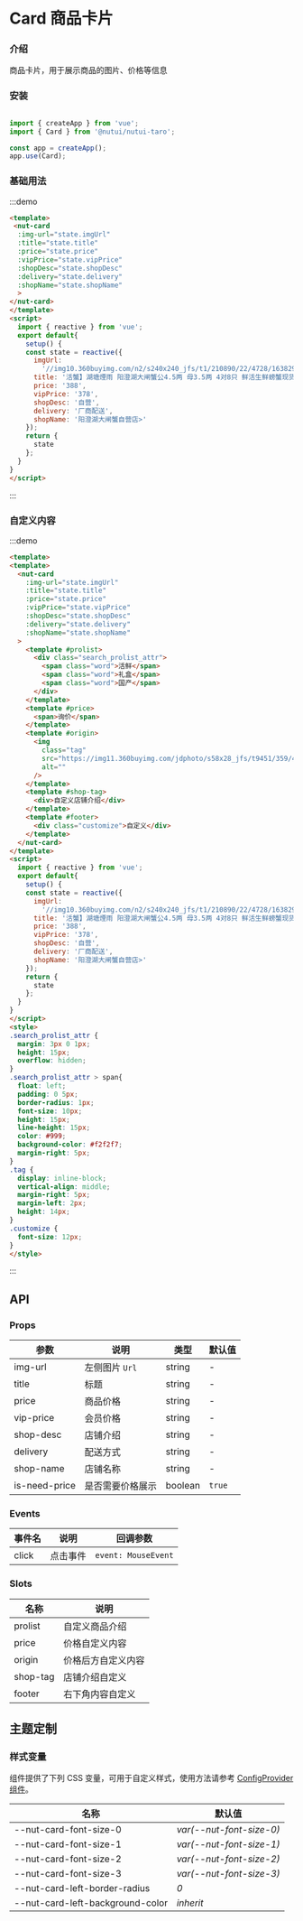 # Card 商品卡片

### 介绍

商品卡片，用于展示商品的图片、价格等信息

### 安装

```javascript

import { createApp } from 'vue';
import { Card } from '@nutui/nutui-taro';

const app = createApp();
app.use(Card);
```


### 基础用法

:::demo
```html
<template>
 <nut-card
  :img-url="state.imgUrl"
  :title="state.title"
  :price="state.price"
  :vipPrice="state.vipPrice"
  :shopDesc="state.shopDesc"
  :delivery="state.delivery"
  :shopName="state.shopName"
  >
</nut-card>
</template>
<script>
  import { reactive } from 'vue';
  export default{
    setup() {
    const state = reactive({
      imgUrl:
        '//img10.360buyimg.com/n2/s240x240_jfs/t1/210890/22/4728/163829/6163a590Eb7c6f4b5/6390526d49791cb9.jpg!q70.jpg',
      title: '活蟹】湖塘煙雨 阳澄湖大闸蟹公4.5两 母3.5两 4对8只 鲜活生鲜螃蟹现货水产礼盒海鲜水',
      price: '388',
      vipPrice: '378',
      shopDesc: '自营',
      delivery: '厂商配送',
      shopName: '阳澄湖大闸蟹自营店>'
    });
    return {
      state
    };
  }
}
</script>
```
:::

### 自定义内容
:::demo
```html
<template>
<template>
  <nut-card
    :img-url="state.imgUrl"
    :title="state.title"
    :price="state.price"
    :vipPrice="state.vipPrice"
    :shopDesc="state.shopDesc"
    :delivery="state.delivery"
    :shopName="state.shopName"
  >
    <template #prolist>
      <div class="search_prolist_attr">
        <span class="word">活鲜</span>
        <span class="word">礼盒</span>
        <span class="word">国产</span>
      </div>
    </template>
    <template #price>
      <span>询价</span>
    </template>
    <template #origin>
      <img
        class="tag"
        src="https://img11.360buyimg.com/jdphoto/s58x28_jfs/t9451/359/415622649/15318/b0943e5d/59a78495N3bd2a9f8.png"
        alt=""
      />
    </template>
    <template #shop-tag>
      <div>自定义店铺介绍</div>
    </template>
    <template #footer>
      <div class="customize">自定义</div>
    </template>
  </nut-card>
</template>
<script>
  import { reactive } from 'vue';
  export default{
    setup() {
    const state = reactive({
      imgUrl:
        '//img10.360buyimg.com/n2/s240x240_jfs/t1/210890/22/4728/163829/6163a590Eb7c6f4b5/6390526d49791cb9.jpg!q70.jpg',
      title: '活蟹】湖塘煙雨 阳澄湖大闸蟹公4.5两 母3.5两 4对8只 鲜活生鲜螃蟹现货水产礼盒海鲜水',
      price: '388',
      vipPrice: '378',
      shopDesc: '自营',
      delivery: '厂商配送',
      shopName: '阳澄湖大闸蟹自营店>'
    });
    return {
      state
    };
  }
}
</script>
<style>
.search_prolist_attr {
  margin: 3px 0 1px;
  height: 15px;
  overflow: hidden;
}
.search_prolist_attr > span{
  float: left;
  padding: 0 5px;
  border-radius: 1px;
  font-size: 10px;
  height: 15px;
  line-height: 15px;
  color: #999;
  background-color: #f2f2f7;
  margin-right: 5px;
}
.tag {
  display: inline-block;
  vertical-align: middle;
  margin-right: 5px;
  margin-left: 2px;
  height: 14px;
}
.customize {
  font-size: 12px;
}
</style>

```
:::
## API
### Props

| 参数    | 说明                                       | 类型    | 默认值    |
|---------|--------------------------------------------|---------|-----------|
| img-url   | 左侧图片 `Url`                                 | string  | -         |
| title     | 标题                   | string  | -    |
| price | 商品价格                         | string  | -      |
| vip-price     | 会员价格                               | string | -    |
| shop-desc  | 店铺介绍                                  | string | -    |
| delivery     | 配送方式 | string  | -      |
| shop-name   | 店铺名称| string  | -      |
| is-need-price  | 是否需要价格展示| boolean  | `true`   |

### Events

| 事件名 | 说明     | 回调参数 |
|----------|----------|----------|
| click    | 点击事件 | `event: MouseEvent`    |

### Slots

| 名称    | 说明         |
|---------|--------------|
| prolist | 	自定义商品介绍 |
| price | 	价格自定义内容 |
| origin | 	价格后方自定义内容 |
| shop-tag | 	店铺介绍自定义 |
| footer | 	右下角内容自定义 |


## 主题定制

### 样式变量

组件提供了下列 CSS 变量，可用于自定义样式，使用方法请参考 [ConfigProvider 组件](#/zh-CN/config-provider)。

| 名称                                    | 默认值                     |
| --------------------------------------- | -------------------------- |
| --nut-card-font-size-0| _var(--nut-font-size-0)_  |
| --nut-card-font-size-1| _var(--nut-font-size-1)_  |
| --nut-card-font-size-2| _var(--nut-font-size-2)_  |
| --nut-card-font-size-3| _var(--nut-font-size-3)_  |
| --nut-card-left-border-radius| _0_  |
| --nut-card-left-background-color| _inherit_  |